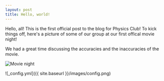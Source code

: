 ```yaml
---
layout: post
title: Hello, world!
---
```


Hello, all! This is the first official post to the blog for Physics Club! To kick things off, here's a picture of some of our group at our first offical movie night!

We had a great time discussing the accuracies and the inaccuracies of the movie.

![Movie night](https://lh3.googleusercontent.com/fsKBeB9p-YlD9DhwvN6bOQ05GWBf8hJI8HqcQiBWvGPGtkwmsV7rMj0mYuB-owDTY3cEE-gENmo=w1146-h957-no)

![_config.yml]({{ site.baseurl }}/images/config.png)
